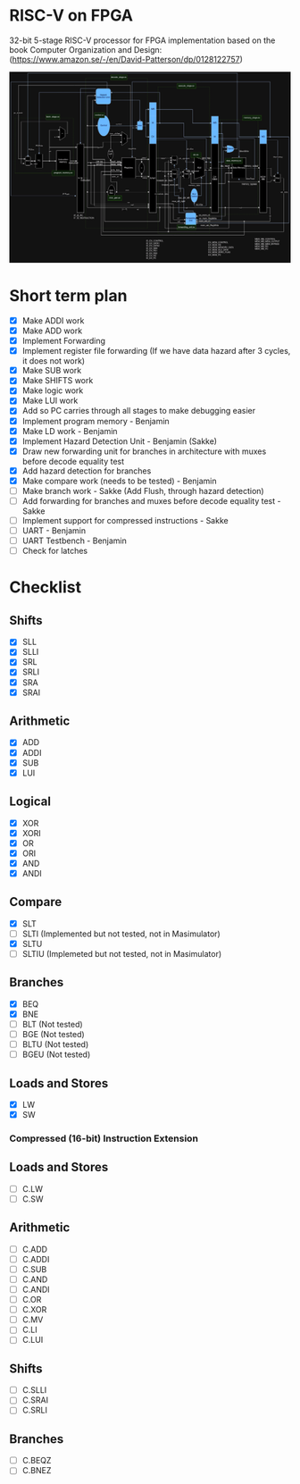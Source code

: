 # RISC-V on FPGA

32-bit 5-stage RISC-V processor for FPGA implementation based on the book Computer Organization and Design: (https://www.amazon.se/-/en/David-Patterson/dp/0128122757)

![alt text](image.png)

# Short term plan
- [x] Make ADDI work
- [x] Make ADD work
- [x] Implement Forwarding
- [x] Implement register file forwarding (If we have data hazard after 3 cycles, it does not work)
- [x] Make SUB work
- [x] Make SHIFTS work
- [x] Make logic work
- [x] Make LUI work
- [x] Add so PC carries through all stages to make debugging easier
- [x] Implement program memory - Benjamin
- [x] Make LD work - Benjamin
- [x] Implement Hazard Detection Unit - Benjamin (Sakke)
- [x] Draw new forwarding unit for branches in architecture with muxes before decode equality test
- [x] Add hazard detection for branches
- [x] Make compare work (needs to be tested) - Benjamin
- [ ] Make branch work - Sakke (Add Flush, through hazard detection)
- [ ] Add forwarding for branches and muxes before decode equality test - Sakke
- [ ] Implement support for compressed instructions - Sakke
- [ ] UART - Benjamin
- [ ] UART Testbench - Benjamin
- [ ] Check for latches

# Checklist
## Shifts
- [x] SLL
- [x] SLLI
- [x] SRL
- [x] SRLI
- [x] SRA
- [x] SRAI
## Arithmetic
- [x] ADD
- [x] ADDI
- [x] SUB
- [x] LUI
## Logical
- [x] XOR
- [x] XORI
- [x] OR
- [x] ORI
- [x] AND
- [x] ANDI
## Compare
- [x] SLT
- [ ] SLTI (Implemented but not tested, not in Masimulator)
- [x] SLTU
- [ ] SLTIU (Implemeted but not tested, not in Masimulator)
## Branches
- [x] BEQ
- [x] BNE
- [ ] BLT (Not tested)
- [ ] BGE (Not tested)
- [ ] BLTU (Not tested)
- [ ] BGEU (Not tested)
## Loads and Stores
- [x] LW
- [x] SW
### Compressed (16-bit) Instruction Extension
## Loads and Stores
- [ ] C.LW
- [ ] C.SW
## Arithmetic
- [ ] C.ADD
- [ ] C.ADDI
- [ ] C.SUB
- [ ] C.AND
- [ ] C.ANDI
- [ ] C.OR
- [ ] C.XOR
- [ ] C.MV
- [ ] C.LI
- [ ] C.LUI
## Shifts
- [ ] C.SLLI
- [ ] C.SRAI
- [ ] C.SRLI
## Branches
- [ ] C.BEQZ
- [ ] C.BNEZ